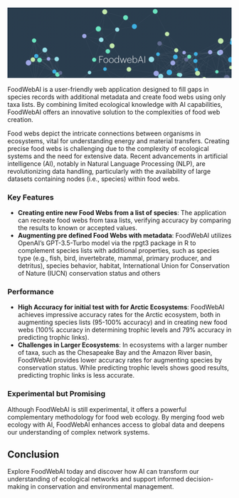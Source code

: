 # 

![](IMG_1465.jpeg)

FoodWebAI is a user-friendly web application designed to fill gaps in species records with additional metadata and create food webs using only taxa lists. By combining limited ecological knowledge with AI capabilities, FoodWebAI offers an innovative solution to the complexities of food web creation.

Food webs depict the intricate connections between organisms in ecosystems, vital for understanding energy and material transfers. Creating precise food webs is challenging due to the complexity of ecological systems and the need for extensive data. Recent advancements in artificial intelligence (AI), notably in Natural Language Processing (NLP), are revolutionizing data handling, particularly with the availability of large datasets containing nodes (i.e., species) within food webs.

### Key Features

-   **Creating entire new Food Webs from a list of species**: The application can recreate food webs from taxa lists, verifying accuracy by comparing the results to known or accepted values.
-   **Augmenting pre defined Food Webs with metadata**: FoodWebAI utilizes OpenAI’s GPT-3.5-Turbo model via the rpgt3 package in R to complement species lists with additional properties, such as species type (e.g., fish, bird, invertebrate, mammal, primary producer, and detritus), species behavior, habitat, International Union for Conservation of Nature (IUCN) conservation status and others

### Performance

-   **High Accuracy for initial test with for Arctic Ecosystems**: FoodWebAI achieves impressive accuracy rates for the Arctic ecosystem, both in augmenting species lists (95-100% accuracy) and in creating new food webs (100% accuracy in determining trophic levels and 79% accuracy in predicting trophic links).
-   **Challenges in Larger Ecosystems**: In ecosystems with a larger number of taxa, such as the Chesapeake Bay and the Amazon River basin, FoodWebAI provides lower accuracy rates for augmenting species by conservation status. While predicting trophic levels shows good results, predicting trophic links is less accurate.

### Experimental but Promising

Although FoodWebAI is still experimental, it offers a powerful complementary methodology for food web ecology. By merging food web ecology with AI, FoodWebAI enhances access to global data and deepens our understanding of complex network systems.

## Conclusion

Explore FoodWebAI today and discover how AI can transform our understanding of ecological networks and support informed decision-making in conservation and environmental management.
